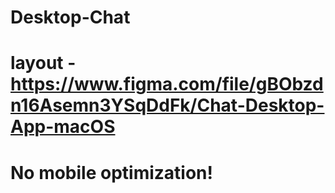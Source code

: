# Desktop-Chat
# layout - https://www.figma.com/file/gBObzdn16Asemn3YSqDdFk/Chat-Desktop-App-macOS
# No mobile optimization!
